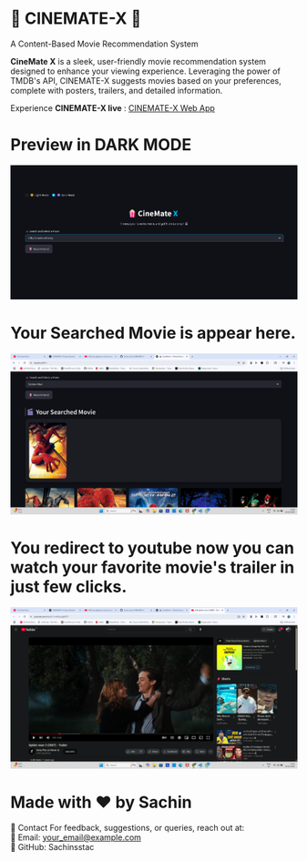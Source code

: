 # 🍿 CINEMATE-X 🎥
A Content-Based Movie Recommendation System

**CineMate X** is a sleek, user-friendly movie recommendation system designed to enhance your viewing experience. Leveraging the power of TMDB's API, CINEMATE-X suggests movies based on your preferences, complete with posters, trailers, and detailed information.

Experience **CINEMATE-X live** : [CINEMATE-X Web App](https://cinemate-x-unnsmqjdhd2pylereihyaj.streamlit.app/)




# Preview in DARK MODE
![CineMate X Preview](./assets/darkmode.png)
# Your Searched Movie is appear here.
![CineMate X Preview](./assets/searched_movie.png)

# You redirect to youtube now you can watch your favorite movie's trailer in just few clicks.
![CineMate X Preview](./assets/TrailerYT.png)


# Made with ❤️ by Sachin




📧 Contact
For feedback, suggestions, or queries, reach out at:<br>
📩 Email: your_email@example.com<br>
🔗 GitHub: Sachinsstac

